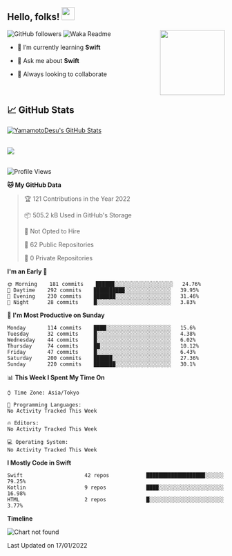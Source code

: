 ## Hello, folks! <img src="https://raw.githubusercontent.com/MartinHeinz/MartinHeinz/master/wave.gif" width="30px"> 
<p>
<img align="right" src="https://media.giphy.com/media/26ufdb3cYKwbRtYVW/giphy.gif" style="max-width:100%;" height="150px">
 
![GitHub followers](https://img.shields.io/github/followers/YamamotoDesu?label=Follow&style=social)
![Waka Readme](https://github.com/YamamotoDesu/YamamotoDesu/workflows/Waka%20Readme/badge.svg)
 
- 🌱 I’m currently learning **Swift**  
 
- 💬 Ask me about **Swift**  
 
- 👯 Always looking to collaborate
</p>
<br>

## &#x1f4c8; GitHub Stats
<a href="https://github.com/YamamotoDesu/YamamotoDesu">
  <img align="center" src="https://github-readme-stats.vercel.app/api?username=YamamotoDesu&show_icons=true&line_height=27&count_private=true&title_color=ffffff&text_color=c9cacc&icon_color=2bbc8a&bg_color=1d1f21&hide=contribs,prs&show_icons=true" alt="YamamotoDesu's GitHub Stats" /><br><br>
</a>

![](https://github-profile-summary-cards.vercel.app/api/cards/profile-details?username=YamamotoDesu&theme=vue)
<br><br>

<!--START_SECTION:waka-->
![Profile Views](http://img.shields.io/badge/Profile%20Views-15-blue)

**🐱 My GitHub Data** 

> 🏆 121 Contributions in the Year 2022
 > 
> 📦 505.2 kB Used in GitHub's Storage 
 > 
> 🚫 Not Opted to Hire
 > 
> 📜 62 Public Repositories 
 > 
> 🔑 0 Private Repositories  
 > 
**I'm an Early 🐤** 

```text
🌞 Morning    181 commits    ██████░░░░░░░░░░░░░░░░░░░   24.76% 
🌆 Daytime    292 commits    ██████████░░░░░░░░░░░░░░░   39.95% 
🌃 Evening    230 commits    ███████░░░░░░░░░░░░░░░░░░   31.46% 
🌙 Night      28 commits     █░░░░░░░░░░░░░░░░░░░░░░░░   3.83%

```
📅 **I'm Most Productive on Sunday** 

```text
Monday       114 commits    ████░░░░░░░░░░░░░░░░░░░░░   15.6% 
Tuesday      32 commits     █░░░░░░░░░░░░░░░░░░░░░░░░   4.38% 
Wednesday    44 commits     █░░░░░░░░░░░░░░░░░░░░░░░░   6.02% 
Thursday     74 commits     ██░░░░░░░░░░░░░░░░░░░░░░░   10.12% 
Friday       47 commits     █░░░░░░░░░░░░░░░░░░░░░░░░   6.43% 
Saturday     200 commits    ██████░░░░░░░░░░░░░░░░░░░   27.36% 
Sunday       220 commits    ███████░░░░░░░░░░░░░░░░░░   30.1%

```


📊 **This Week I Spent My Time On** 

```text
⌚︎ Time Zone: Asia/Tokyo

💬 Programming Languages: 
No Activity Tracked This Week

🔥 Editors: 
No Activity Tracked This Week

💻 Operating System: 
No Activity Tracked This Week

```

**I Mostly Code in Swift** 

```text
Swift                    42 repos            ███████████████████░░░░░░   79.25% 
Kotlin                   9 repos             ████░░░░░░░░░░░░░░░░░░░░░   16.98% 
HTML                     2 repos             █░░░░░░░░░░░░░░░░░░░░░░░░   3.77%

```


**Timeline**

![Chart not found](https://raw.githubusercontent.com/YamamotoDesu/YamamotoDesu/main/charts/bar_graph.png) 


 Last Updated on 17/01/2022
<!--END_SECTION:waka-->


